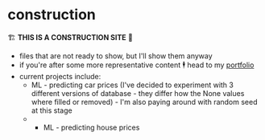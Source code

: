 # construction
🏗️
**THIS IS A CONSTRUCTION SITE** 🚧
* files that are not ready to show, but I'll show them anyway
* if you're after some more representative content 🕴️ head to my [portfolio](https://github.com/grumpyclimber/portfolio)
* current projects include: 
    * ML - predicting car prices (I've decided to experiment with 3 different versions of database - they differ how the None values where filled or removed) - I'm also paying around with random seed at this stage
    *  * ML - predicting house prices 
